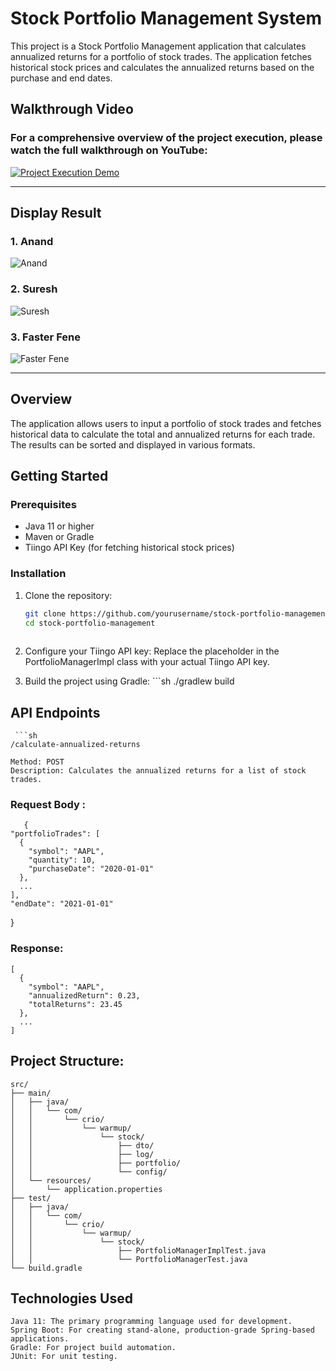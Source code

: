 # Stock Portfolio Management System

This project is a Stock Portfolio Management application that calculates annualized returns for a portfolio of stock trades. The application fetches historical stock prices and calculates the annualized returns based on the purchase and end dates.

## Walkthrough Video

### For a comprehensive overview of the project execution, please watch the full walkthrough on YouTube:
[![Project Execution Demo](https://img.youtube.com/vi/S6BbBLUNNqA/0.jpg)](https://youtu.be/S6BbBLUNNqA?si=kfXUR2wbi3tLKAVX)

--------------------------------------------------------------------

## Display Result

 ### 1. Anand 
![Anand](https://github.com/yogeshrathee/QMoney-portfolio/blob/cfa1cf76209a2de399d301b4ccd3a641b4481319/output/anand.jpg)

 ### 2. Suresh 
![Suresh](https://github.com/yogeshrathee/QMoney-portfolio/blob/cfa1cf76209a2de399d301b4ccd3a641b4481319/output/Suresh.jpg)

 ### 3. Faster Fene
![Faster Fene](https://github.com/yogeshrathee/QMoney-portfolio/blob/cfa1cf76209a2de399d301b4ccd3a641b4481319/output/Faster%20Fene.jpg)


-----------------------------------------------------------------


## Overview

The application allows users to input a portfolio of stock trades and fetches historical data to calculate the total and annualized returns for each trade. The results can be sorted and displayed in various formats.

## Getting Started

### Prerequisites

- Java 11 or higher
- Maven or Gradle
- Tiingo API Key (for fetching historical stock prices)

### Installation

  1. Clone the repository:
     ```sh
     git clone https://github.com/yourusername/stock-portfolio-management.git
     cd stock-portfolio-management
  
  2. Configure your Tiingo API key: Replace the placeholder in the PortfolioManagerImpl class with your actual Tiingo API key.
  
  3. Build the project using Gradle:
    ```sh
    ./gradlew build

## API Endpoints
     ```sh
    /calculate-annualized-returns
  
    Method: POST
    Description: Calculates the annualized returns for a list of stock trades.

### Request Body :
       {
    "portfolioTrades": [
      {
        "symbol": "AAPL",
        "quantity": 10,
        "purchaseDate": "2020-01-01"
      },
      ...
    ],
    "endDate": "2021-01-01"
  }

### Response:
    [
      {
        "symbol": "AAPL",
        "annualizedReturn": 0.23,
        "totalReturns": 23.45
      },
      ...
    ]

## Project Structure:
    src/
    ├── main/
    │   ├── java/
    │   │   └── com/
    │   │       └── crio/
    │   │           └── warmup/
    │   │               └── stock/
    │   │                   ├── dto/
    │   │                   ├── log/
    │   │                   ├── portfolio/
    │   │                   └── config/
    │   └── resources/
    │       └── application.properties
    ├── test/
    │   ├── java/
    │   │   └── com/
    │   │       └── crio/
    │   │           └── warmup/
    │   │               └── stock/
    │   │                   ├── PortfolioManagerImplTest.java
    │   │                   └── PortfolioManagerTest.java
    └── build.gradle


## Technologies Used
    Java 11: The primary programming language used for development.
    Spring Boot: For creating stand-alone, production-grade Spring-based applications.
    Gradle: For project build automation.
    JUnit: For unit testing.
